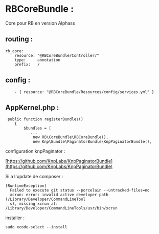 # RBCoreBundle :

Core pour RB en version Alphass

## routing :
```
rb_core:
    resource: "@RBCoreBundle/Controller/"
    type:     annotation
    prefix:   /
```

## config :
```
    - { resource: "@RBCoreBundle/Resources/config/services.yml" }
```

## AppKernel.php :
```
 public function registerBundles()
    {
        $bundles = [
           ...
            new RB\CoreBundle\RBCoreBundle(),
            new Knp\Bundle\PaginatorBundle\KnpPaginatorBundle(),
```

configuration knpPaginator :

[https://github.com/KnpLabs/KnpPaginatorBundle](https://github.com/KnpLabs/KnpPaginatorBundle)

Si a l'update de composer :
```
[RuntimeException]
  Failed to execute git status --porcelain --untracked-files=no
  xcrun: error: invalid active developer path (/Library/Developer/CommandLineTool
  s), missing xcrun at: /Library/Developer/CommandLineTools/usr/bin/xcrun
```

installer :

```
sudo xcode-select --install
```
